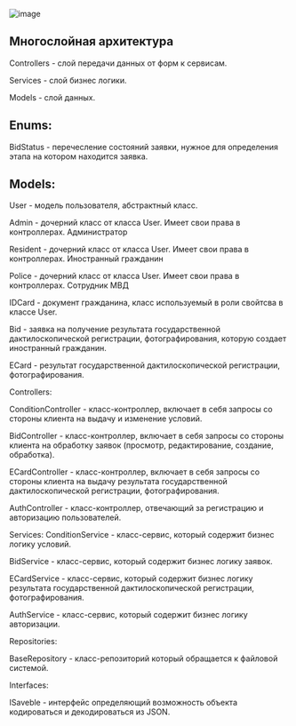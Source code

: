 ![image](https://github.com/user-attachments/assets/85e0235f-3b92-4be2-9618-8515fd6dd972)

Многослойная архитектура
--
Controllers - слой передачи данных от форм к сервисам.

Services - слой бизнес логики.

Models - слой данных.

Enums:
--
BidStatus - перечесление состояний заявки, нужное для определения этапа на котором находится заявка.

Models:
--
User - модель пользователя, абстрактный класс.

Admin - дочерний класс от класса User. Имеет свои права в контроллерах. Администратор

Resident - дочерний класс от класса User. Имеет свои права в контроллерах. Иностранный гражданин

Police - дочерний класс от класса User. Имеет свои права в контроллерах. Сотрудник МВД

IDCard - документ гражданина, класс используемый в роли свойтсва в классе User.

Bid - заявка на получение результата государственной дактилоскопической регистрации, фотографирования, которую создает иностранный гражданин.

ECard - результат государственной дактилоскопической регистрации, фотографирования.

Controllers:

ConditionController - класс-контроллер, включает в себя запросы со стороны клиента на выдачу и изменение условий.

BidController - класс-контроллер, включает в себя запросы со стороны клиента на обработку заявок (просмотр, редактирование, создание, обработка).

ECardController - класс-контроллер, включает в себя запросы со стороны клиента на выдачу результата государственной дактилоскопической регистрации, фотографирования.

AuthController - класс-контроллер, отвечающий за регистрацию и авторизацию пользователей.

Services:
ConditionService - класс-сервис, который содержит бизнес логику условий.

BidService - класс-сервис, который содержит бизнес логику заявок.

ECardService - класс-сервис, который содержит бизнес логику результата государственной дактилоскопической регистрации, фотографирования.

AuthService - класс-сервис, который содержит бизнес логику авторизации.

Repositories:

BaseRepository - класс-репозиторий который обращается к файловой системой.

Interfaces:

ISaveble - интерфейс определяющий возможность объекта кодироваться и декодироваться из JSON.
